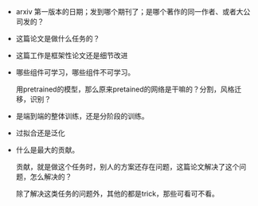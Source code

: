- arxiv 第一版本的日期；发到哪个期刊了；是哪个著作的同一作者、或者大公司发的？
- 这篇论文是做什么任务的？
- 这篇工作是框架性论文还是细节改进
- 哪些组件可学习，哪些组件不可学习。

    用pretrained的模型，那么原来pretained的网络是干嘛的？分割，风格迁移，识别？

- 是端到端的整体训练，还是分阶段的训练。
- 过拟合还是泛化

- 什么是最大的贡献。
    
    贡献，就是做这个任务时，别人的方案还存在问题，这篇论文解决了这个问题，怎么解决的？

    除了解决这类任务的问题外，其他的都是trick，那些可看可不看。

